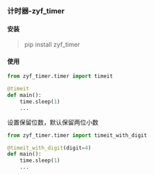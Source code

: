 ### 计时器-zyf_timer

#### 安装

> pip install zyf_timer

#### 使用

```python
from zyf_timer.timer import timeit

@timeit
def main():
    time.sleep(1)
    ...
```

设置保留位数，默认保留两位小数

```python
from zyf_timer.timer import timeit_with_digit

@timeit_with_digit(digit=4)
def main():
    time.sleep(1)
    ...
```

